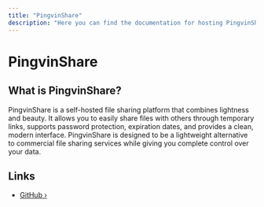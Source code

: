 ```yaml
---
title: "PingvinShare"
description: "Here you can find the documentation for hosting PingvinShare with Coolify."
---
```


# PingvinShare

<ZoomableImage src="/docs/images/services/pingvinshare.svg" />

## What is PingvinShare?

PingvinShare is a self-hosted file sharing platform that combines lightness and beauty. It allows you to easily share files with others through temporary links, supports password protection, expiration dates, and provides a clean, modern interface. PingvinShare is designed to be a lightweight alternative to commercial file sharing services while giving you complete control over your data.

## Links

- [GitHub ›](https://github.com/stonith404/pingvin-share?utm_source=coolify.io)